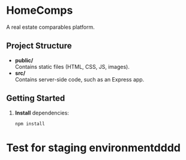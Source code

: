 # HomeComps

A real estate comparables platform.

## Project Structure

- **public/**  
  Contains static files (HTML, CSS, JS, images).  
- **src/**  
  Contains server-side code, such as an Express app.

## Getting Started

1. **Install** dependencies:
   ```bash
   npm install
# Test for staging environmentdddd